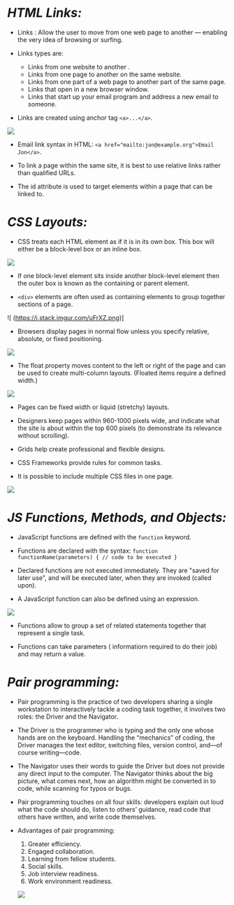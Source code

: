 # ***HTML Links:***

+ Links : Allow the user to move from one web page to another — enabling the very idea of browsing or surfing.

+ Links types are:
  - Links from one website to another .
  - Links from one page to another on the same website.
  - Links from one part of a web page to another part of the same page.
  - Links that open in a new browser window. 
  - Links that start up your email program and address a new email to someone. 

+ Links are created using anchor tag `<a>...</a>`.

 ![](https://phpdocs.com/images/html/hyperlink-breakdown.png)

+ Email link syntax in HTML: `<a href="mailto:jon@example.org">Email Jon</a>`.

+ To link a page within the same site, it is best to use relative links rather than qualified URLs.

+ The id attribute is used to target elements within a page that can be linked to.

# ***CSS Layouts:***

+ CSS treats each HTML element as if it is in its own box. This box will either be a block-level box or an inline box.

 ![](https://miro.medium.com/max/2800/1*AFeOAqXNJJdfYAjfXiJ9AQ.jpeg)

 + If one block-level element sits inside another block-level element then the outer box is known as the containing or parent element.

 + `<div>` elements are often used as containing elements to group together sections of a page.

 ![ (https://i.stack.imgur.com/uFrXZ.png)]

 + Browsers display pages in normal flow unless you specify relative, absolute, or fixed positioning.

 ![](https://www.csssolid.com/images/csspositions/css-position-all.png)

 + The float property moves content to the left or right of the page and can be used to create multi-column layouts. (Floated items require a defined width.)

 ![](https://lh4.googleusercontent.com/-P-MsEKlMZi4/UkLJQdWErkI/AAAAAAAAAYA/F93J7DKS0UQ/s642/CU01034D_1.png)

 + Pages can be fixed width or liquid (stretchy) layouts.

 + Designers keep pages within 960-1000 pixels wide, and indicate what the site is about within the top 600 pixels (to demonstrate its relevance without scrolling).

 + Grids help create professional and flexible designs.

 + CSS Frameworks provide rules for common tasks.

 + It is possible to include multiple CSS files in one page.

 ![](https://matthewjamestaylor.com/img/illustrations/large/adding-css-to-html-with-link-embed-inline-and-import.jpg)

 # ***JS Functions, Methods, and Objects:***

 + JavaScript functions are defined with the `function` keyword.

 + Functions are declared with the syntax: `function functionName(parameters) { // code to be executed }`

 + Declared functions are not executed immediately. They are "saved for later use", and will be executed later, when they are invoked (called upon).

 + A JavaScript function can also be defined using an expression.

 ![](https://i.stack.imgur.com/lW91X.png)

 + Functions allow to group a set of related statements together that represent a single task.

 + Functions can take parameters ( informatiorn required to do their job) and may return a value.

# ***Pair programming:***

+ Pair programming is the practice of two developers sharing a single workstation to interactively tackle a coding task together, it involves two roles: the Driver and the Navigator. 

+ The Driver is the programmer who is typing and the only one whose hands are on the keyboard. Handling the “mechanics” of coding, the Driver manages the text editor, switching files, version control, and—of course writing—code.

+ The Navigator uses their words to guide the Driver but does not provide any direct input to the computer. The Navigator thinks about the big picture, what comes next, how an algorithm might be converted in to code, while scanning for typos or bugs.

+ Pair programming touches on all four skills: developers explain out loud what the code should do, listen to others’ guidance, read code that others have written, and write code themselves.

+ Advantages of pair programming:
   1. Greater efficiency.
   2. Engaged collaboration.
   3. Learning from fellow students.
   4. Social skills.
   5. Job interview readiness.
   6. Work environment readiness. 

  ![](https://miro.medium.com/max/480/1*KhthCBxD9DhKNkXxSYl9Pw.jpeg)

  